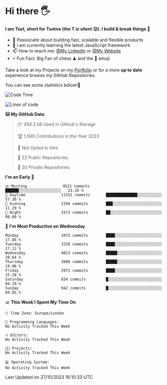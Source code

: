 # Hi there :raised_hand_with_fingers_splayed:
#### I am Tsot, short for Tsotne (the T is silent :wink:). I build & break things :space_invader:
- :telescope: Passionate about building fast, scalable and flexible products
- :seedling: I am currently learning the latest JavaScript framework 
- :mailbox: How to reach me: [@My LinkedIn](https://www.linkedin.com/in/tsotne-gvadzabia/) or [@My Website](https://tsotne.co.uk/contact)
- :zap: Fun Fact: Big Fan of chess ♟ and the 👾 emoji

Take a look at my Projects on my [Portfolio](https://tsotne.co.uk/) or for a more **up to date** experience browse my GitHub Repositories.

You can see some statistics below!:space_invader:
<!--START_SECTION:waka-->
![Code Time](http://img.shields.io/badge/Code%20Time-761%20hrs%202%20mins-blue)

![Lines of code](https://img.shields.io/badge/From%20Hello%20World%20I%27ve%20Written-8.0%20million%20lines%20of%20code-blue)

**🐱 My GitHub Data** 

> 📦 458.3 kB Used in GitHub's Storage 
 > 
> 🏆 1,599 Contributions in the Year 2023
 > 
> 🚫 Not Opted to Hire
 > 
> 📜 22 Public Repositories 
 > 
> 🔑 20 Private Repositories 
 > 
**I'm an Early 🐤** 

```text
🌞 Morning                4522 commits        ██████░░░░░░░░░░░░░░░░░░░   23.26 % 
🌆 Daytime                11151 commits       ██████████████░░░░░░░░░░░   57.36 % 
🌃 Evening                2194 commits        ███░░░░░░░░░░░░░░░░░░░░░░   11.29 % 
🌙 Night                  1573 commits        ██░░░░░░░░░░░░░░░░░░░░░░░   08.09 % 
```
📅 **I'm Most Productive on Wednesday** 

```text
Monday                   3472 commits        ████░░░░░░░░░░░░░░░░░░░░░   17.86 % 
Tuesday                  3328 commits        ████░░░░░░░░░░░░░░░░░░░░░   17.12 % 
Wednesday                4013 commits        █████░░░░░░░░░░░░░░░░░░░░   20.64 % 
Thursday                 3880 commits        █████░░░░░░░░░░░░░░░░░░░░   19.96 % 
Friday                   2971 commits        ████░░░░░░░░░░░░░░░░░░░░░   15.28 % 
Saturday                 834 commits         █░░░░░░░░░░░░░░░░░░░░░░░░   04.29 % 
Sunday                   942 commits         █░░░░░░░░░░░░░░░░░░░░░░░░   04.85 % 
```


📊 **This Week I Spent My Time On** 

```text
🕑︎ Time Zone: Europe/London

💬 Programming Languages: 
No Activity Tracked This Week

🔥 Editors: 
No Activity Tracked This Week

🐱‍💻 Projects: 
No Activity Tracked This Week

💻 Operating System: 
No Activity Tracked This Week
```


 Last Updated on 27/10/2023 16:10:33 UTC
<!--END_SECTION:waka-->
